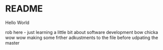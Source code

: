 # README
Hello World

rob here - just learning a little bit about software development
bow chicka wow wow
making some frther adkustments to the file before udpating the master
